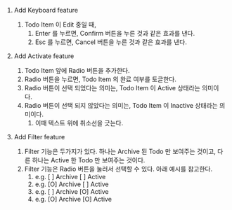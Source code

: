 1. Add Keyboard feature

   1. Todo Item 이 Edit 중일 때,
      1. Enter 를 누르면, Confirm 버튼을 누른 것과 같은 효과를 낸다.
      2. Esc 를 누르면, Cancel 버튼을 누른 것과 같은 효과를 낸다.

2. Add Activate feature

   1. Todo Item 앞에 Radio 버튼을 추가한다.
   2. Radio 버튼을 누르면, Todo Item 의 완료 여부를 토글한다.
   3. Radio 버튼이 선택 되었다는 의미는, Todo Item 이 Active 상태라는 의미이다.
   4. Radio 버튼이 선택 되지 않았다는 의미는, Todo Item 이 Inactive 상태라는 의미이다.
      1. 이때 텍스트 위에 취소선을 긋는다.

3. Add Filter feature

   1. Filter 기능은 두가지가 있다. 하나는 Archive 된 Todo 만 보여주는 것이고, 다른 하나는 Active 한 Todo 만 보여주는 것이다.
   2. Filter 기능은 Radio 버튼을 눌러서 선택할 수 있다. 아래 예시를 참고한다.
      1. e.g. [ ] Archive [ ] Active
      2. e.g. [O] Archive [ ] Active
      3. e.g. [ ] Archive [O] Active
      4. e.g. [O] Archive [O] Active
